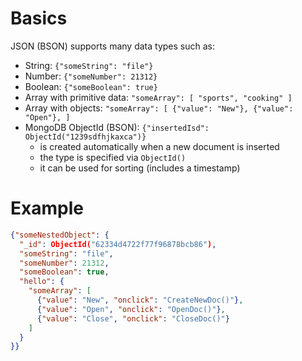 # Basics

JSON (BSON) supports many data types such as:

- String: `{"someString": "file"}`
- Number: `{"someNumber": 21312}`
- Boolean: `{"someBoolean": true}`
- Array with primitive data: `"someArray": [ "sports", "cooking" ]`
- Array with objects: `"someArray": [ {"value": "New"}, {"value": "Open"}, ]`
- MongoDB ObjectId (BSON): `{"insertedIsd": ObjectId("1239sdfhjkaxca")}`
  - is created automatically when a new document is inserted
  - the type is specified via `ObjectId()`
  - it can be used for sorting (includes a timestamp)

# Example

```JSON
{"someNestedObject": {
  "_id": ObjectId("62334d4722f77f96878bcb86"),
  "someString": "file",
  "someNumber": 21312,
  "someBoolean": true,
  "hello": {
    "someArray": [
      {"value": "New", "onclick": "CreateNewDoc()"},
      {"value": "Open", "onclick": "OpenDoc()"},
      {"value": "Close", "onclick": "CloseDoc()"}
    ]
  }
}}
```
